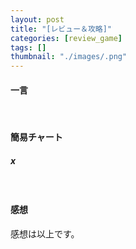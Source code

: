 ```yaml
---
layout: post
title: "[レビュー＆攻略]"
categories: [review_game]
tags: []
thumbnail: "./images/.png"
---
```


#### 一言

<br>
  

#### 簡易チャート  
##### x

<br>

#### 感想
感想は以上です。  
<br>